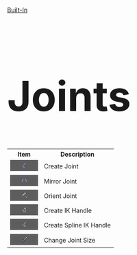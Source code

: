 [Built-In](builtIn.md)

<h1 style="font-size:10vw">Joints</h1>

<table>
  <tr>
    <th>Item</th>
    <th>Description</th>
  </tr>
  <tr>
    <td><img src = "./images/Joints/1.png"></img></td>
    <td>Create Joint</td>
  </tr>
  <tr>
    <td><img src = "./images/Joints/2.png"></img></td>
    <td>Mirror Joint</td>
  </tr>
  <tr>
    <td><img src = "./images/Joints/3.png"></img></td>
    <td>Orient Joint</td>
  </tr>
  <tr>
    <td><img src = "./images/Joints/4.png"></img></td>
    <td>Create IK Handle</td>
  </tr>
  <tr>
    <td><img src = "./images/Joints/5.png"></img></td>
    <td>Create Spline IK Handle</td>
  </tr>
  <tr>
    <td><img src = "./images/Joints/6.png"></img></td>
    <td>Change Joint Size</td>
  </tr>
</table>
